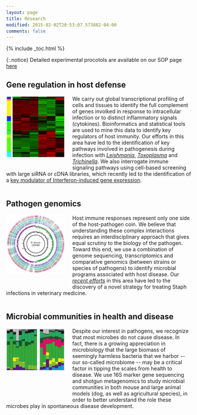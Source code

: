 ```yaml
---
layout: page
title: Research
modified: 2015-02-02T20:53:07.573882-04:00
comments: false
---
```


{% include _toc.html %}

{:.notice} Detailed experimental procotols are available on our SOP page [here](https://CHMI-sops.github.io)

## Gene regulation in host defense

<div style="height: 200px; width: 160px; float: left; padding-right: 20px;">
<img src="images/heatmap.jpg" style="border:none;" />
</div>

We carry out global transcriptional profiling of cells and tissues to identify the full complement of genes involked in response to intracellular infection or to distinct inflammatory signals (cytokines).  Bioinformatics and statistical tools are used to mine this data to identify key regulators of host immunity. Our efforts in this area have led to the identification of key pathways involved in pathogenesis during infection with _[Leishmania](http://hostmicrobe.github.io/myPapers/Leish_humanLeison_arrays.pdf)_, _[Toxoplasma](http://journals.plos.org/plosone/article?id=10.1371/journal.pone.0088398)_ and _[Trichinella](http://www.plospathogens.org/article/info:doi/10.1371/journal.ppat.1005347)_.  We also interrogate immune signaling pathways using cell-based screening with large siRNA or cDNA libraries, which recently led to the identification of a [key modulator of Interferon-induced gene expression](http://bit.ly/1QRaApg).

<div style="clear:both"></div>

## Pathogen genomics

<div style="height: 200px; width: 160px; float: left; padding-right: 20px;">
<img src="images/staphcircle.jpg" style="border:none;" />
</div>

Host immune responses represent only one side of the host-pathogen coin.  We believe that understanding these complex interactions requires an interdisciplinary approach that gives equal scrutiny to the biology of the pathogen.  Toward this end, we use a combination of genome sequencing, transcriptomics and comparative genomics (between strains or species of pathogens) to identify microbial programs associated with host disease.  Our _[recent efforts](http://hostmicrobe.github.io/myPapers/StaphDOXP.pdf)_ in this area have led to the discovery of a novel strategy for treating Staph infections in veterinary medicine.

<div style="clear:both"></div>

## Microbial communities in health and disease

<div style="height: 200px; width: 160px; float: left; padding-right: 20px;">
<img src="images/microbiome.jpg" style="border:none;" />
</div>

Despite our interest in pathogens, we recognize that most microbes do not cause disease.  In fact, there is a growing appreciation in microbiology that the large biomass of seemingly harmless bacteria that we harbor -- our so-called microbiome -- may be a critical factor in tipping the scales from health to disease.  We use 16S marker gene sequencing and shotgun metagenomics to study microbial communities in both mouse and large animal models (dog, as well as agricultural species), in order to better understand the role these microbes play in spontaneous disease development.  

<div style="clear:both"></div>

